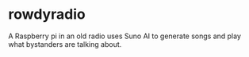 # rowdyradio
A Raspberry pi in an old radio uses Suno AI to generate songs and play what bystanders are talking about. 
